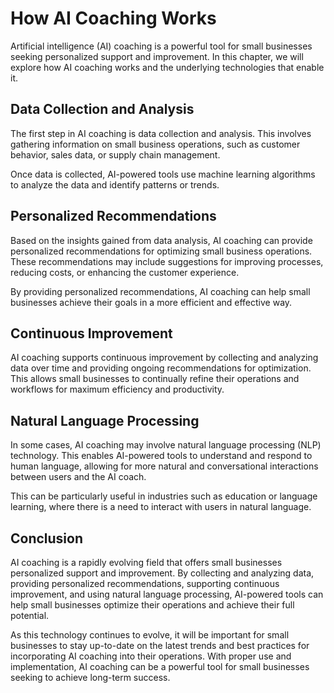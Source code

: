 How AI Coaching Works
===========================================================

Artificial intelligence (AI) coaching is a powerful tool for small businesses seeking personalized support and improvement. In this chapter, we will explore how AI coaching works and the underlying technologies that enable it.

Data Collection and Analysis
----------------------------

The first step in AI coaching is data collection and analysis. This involves gathering information on small business operations, such as customer behavior, sales data, or supply chain management.

Once data is collected, AI-powered tools use machine learning algorithms to analyze the data and identify patterns or trends.

Personalized Recommendations
----------------------------

Based on the insights gained from data analysis, AI coaching can provide personalized recommendations for optimizing small business operations. These recommendations may include suggestions for improving processes, reducing costs, or enhancing the customer experience.

By providing personalized recommendations, AI coaching can help small businesses achieve their goals in a more efficient and effective way.

Continuous Improvement
----------------------

AI coaching supports continuous improvement by collecting and analyzing data over time and providing ongoing recommendations for optimization. This allows small businesses to continually refine their operations and workflows for maximum efficiency and productivity.

Natural Language Processing
---------------------------

In some cases, AI coaching may involve natural language processing (NLP) technology. This enables AI-powered tools to understand and respond to human language, allowing for more natural and conversational interactions between users and the AI coach.

This can be particularly useful in industries such as education or language learning, where there is a need to interact with users in natural language.

Conclusion
----------

AI coaching is a rapidly evolving field that offers small businesses personalized support and improvement. By collecting and analyzing data, providing personalized recommendations, supporting continuous improvement, and using natural language processing, AI-powered tools can help small businesses optimize their operations and achieve their full potential.

As this technology continues to evolve, it will be important for small businesses to stay up-to-date on the latest trends and best practices for incorporating AI coaching into their operations. With proper use and implementation, AI coaching can be a powerful tool for small businesses seeking to achieve long-term success.
